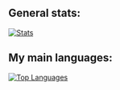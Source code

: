 ## General stats:
[![Stats](https://github-readme-stats.vercel.app/api?username=zakbelchamber&show_icons=true&count_private=true&include_all_commits=true&theme=react)](https://github.com/zakbelchamber?tab=repositories)

## My main languages:
[![Top Languages](https://github-readme-stats.vercel.app/api/top-langs/?username=zakbelchamber&layout=compact&langs_count=3&theme=react)](https://github.com/zakbelchamber?tab=repositories)
